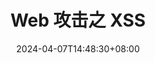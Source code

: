 ---
title: "Web 攻击之 XSS"
description:
date: "2024-04-07T14:48:30+08:00"
slug: "web-attack-xss"
image: ""
license: false
hidden: false
comments: false
draft: true
tags: ["网络攻击", "XSS"]
categories: ["网络攻击", "XSS"]
# weight: 1 # You can add weight to some posts to override the default sorting (date descending)
---